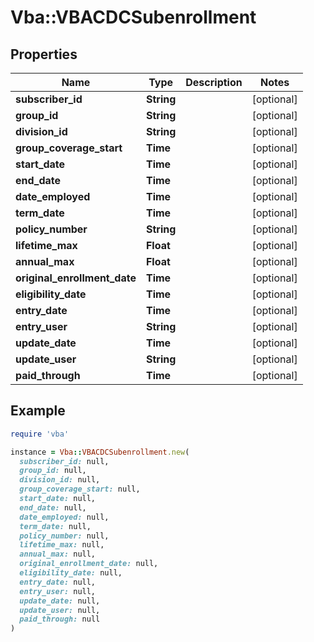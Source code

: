 # Vba::VBACDCSubenrollment

## Properties

| Name | Type | Description | Notes |
| ---- | ---- | ----------- | ----- |
| **subscriber_id** | **String** |  | [optional] |
| **group_id** | **String** |  | [optional] |
| **division_id** | **String** |  | [optional] |
| **group_coverage_start** | **Time** |  | [optional] |
| **start_date** | **Time** |  | [optional] |
| **end_date** | **Time** |  | [optional] |
| **date_employed** | **Time** |  | [optional] |
| **term_date** | **Time** |  | [optional] |
| **policy_number** | **String** |  | [optional] |
| **lifetime_max** | **Float** |  | [optional] |
| **annual_max** | **Float** |  | [optional] |
| **original_enrollment_date** | **Time** |  | [optional] |
| **eligibility_date** | **Time** |  | [optional] |
| **entry_date** | **Time** |  | [optional] |
| **entry_user** | **String** |  | [optional] |
| **update_date** | **Time** |  | [optional] |
| **update_user** | **String** |  | [optional] |
| **paid_through** | **Time** |  | [optional] |

## Example

```ruby
require 'vba'

instance = Vba::VBACDCSubenrollment.new(
  subscriber_id: null,
  group_id: null,
  division_id: null,
  group_coverage_start: null,
  start_date: null,
  end_date: null,
  date_employed: null,
  term_date: null,
  policy_number: null,
  lifetime_max: null,
  annual_max: null,
  original_enrollment_date: null,
  eligibility_date: null,
  entry_date: null,
  entry_user: null,
  update_date: null,
  update_user: null,
  paid_through: null
)
```

